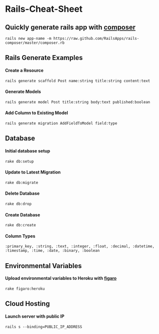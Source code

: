 Rails-Cheat-Sheet
=================
## Quickly generate rails app with [composer](https://github.com/RailsApps/rails-composer)
```rails new app-name -m https://raw.github.com/RailsApps/rails-composer/master/composer.rb```

## Rails Generate Examples
#### Create a Resource
	rails generate scaffold Post name:string title:string content:text

#### Generate Models
	rails generate model Post title:string body:text published:boolean

#### Add Column to Existing Model
	rails generate migration AddFieldToModel field:type


## Database
#### Initial database setup
	rake db:setup

#### Update to Latest Migration
	rake db:migrate

#### Delete Database
	rake db:drop

#### Create Database
	rake db:create

#### Column Types
	:primary_key, :string, :text, :integer, :float, :decimal, :datetime, :timestamp, :time, :date, :binary, :boolean

## Environmental Variables
#### Upload environmental variables to Heroku with [figaro](https://github.com/laserlemon/figaro)
	rake figaro:heroku

## Cloud Hosting
####  Launch server with public IP
	rails s --binding=PUBLIC_IP_ADDRESS
